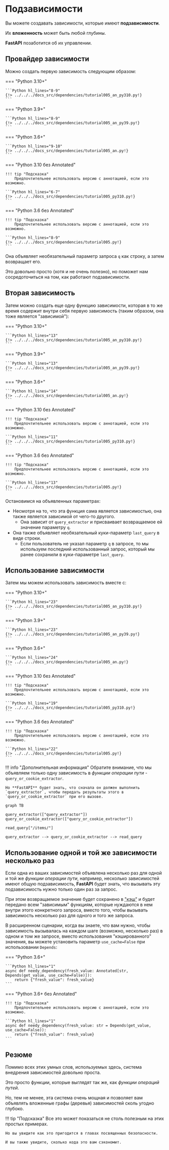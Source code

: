 # Подзависимости

Вы можете создавать зависимости, которые имеют **подзависимости**.

Их **вложенность** может быть любой глубины.

**FastAPI** позаботится об их управлении.

## Провайдер зависимости

Можно создать первую зависимость следующим образом:

=== "Python 3.10+"

    ```Python hl_lines="8-9"
    {!> ../../../docs_src/dependencies/tutorial005_an_py310.py!}
    ```

=== "Python 3.9+"

    ```Python hl_lines="8-9"
    {!> ../../../docs_src/dependencies/tutorial005_an_py39.py!}
    ```

=== "Python 3.6+"

    ```Python hl_lines="9-10"
    {!> ../../../docs_src/dependencies/tutorial005_an.py!}
    ```

=== "Python 3.10 без Annotated"

    !!! tip "Подсказка"
        Предпочтительнее использовать версию с аннотацией, если это возможно.

    ```Python hl_lines="6-7"
    {!> ../../../docs_src/dependencies/tutorial005_py310.py!}
    ```

=== "Python 3.6 без Annotated"

    !!! tip "Подсказка"
        Предпочтительнее использовать версию с аннотацией, если это возможно.

    ```Python hl_lines="8-9"
    {!> ../../../docs_src/dependencies/tutorial005.py!}
    ```

Она объявляет необязательный параметр запроса `q` как строку, а затем возвращает его.

Это довольно просто (хотя и не очень полезно), но поможет нам сосредоточиться на том, как работают подзависимости.

## Вторая зависимость

Затем можно создать еще одну функцию зависимости, которая в то же время содержит внутри себя первую зависимость (таким образом, она тоже является "зависимой"):

=== "Python 3.10+"

    ```Python hl_lines="13"
    {!> ../../../docs_src/dependencies/tutorial005_an_py310.py!}
    ```

=== "Python 3.9+"

    ```Python hl_lines="13"
    {!> ../../../docs_src/dependencies/tutorial005_an_py39.py!}
    ```

=== "Python 3.6+"

    ```Python hl_lines="14"
    {!> ../../../docs_src/dependencies/tutorial005_an.py!}
    ```

=== "Python 3.10 без Annotated"

    !!! tip "Подсказка"
        Предпочтительнее использовать версию с аннотацией, если это возможно.

    ```Python hl_lines="11"
    {!> ../../../docs_src/dependencies/tutorial005_py310.py!}
    ```

=== "Python 3.6 без Annotated"

    !!! tip "Подсказка"
        Предпочтительнее использовать версию с аннотацией, если это возможно.

    ```Python hl_lines="13"
    {!> ../../../docs_src/dependencies/tutorial005.py!}
    ```

Остановимся на объявленных параметрах:

* Несмотря на то, что эта функция сама является зависимостью, она также является зависимой от чего-то другого.
    * Она зависит от `query_extractor` и присваивает возвращаемое ей значение параметру `q`.
* Она также объявляет необязательный куки-параметр `last_query` в виде строки.
    * Если пользователь не указал параметр `q` в запросе, то мы используем последний использованный запрос, который мы ранее сохранили в куки-параметре `last_query`.

## Использование зависимости

Затем мы можем использовать зависимость вместе с:

=== "Python 3.10+"

    ```Python hl_lines="23"
    {!> ../../../docs_src/dependencies/tutorial005_an_py310.py!}
    ```

=== "Python 3.9+"

    ```Python hl_lines="23"
    {!> ../../../docs_src/dependencies/tutorial005_an_py39.py!}
    ```

=== "Python 3.6+"

    ```Python hl_lines="24"
    {!> ../../../docs_src/dependencies/tutorial005_an.py!}
    ```

=== "Python 3.10 без Annotated"

    !!! tip "Подсказка"
        Предпочтительнее использовать версию с аннотацией, если это возможно.

    ```Python hl_lines="19"
    {!> ../../../docs_src/dependencies/tutorial005_py310.py!}
    ```

=== "Python 3.6 без Annotated"

    !!! tip "Подсказка"
        Предпочтительнее использовать версию с аннотацией, если это возможно.

    ```Python hl_lines="22"
    {!> ../../../docs_src/dependencies/tutorial005.py!}
    ```

!!! info "Дополнительная информация"
    Обратите внимание, что мы объявляем только одну зависимость в *функции операции пути* - `query_or_cookie_extractor`.

    Но **FastAPI** будет знать, что сначала он должен выполнить `query_extractor`, чтобы передать результаты этого в `query_or_cookie_extractor` при его вызове.

```mermaid
graph TB

query_extractor(["query_extractor"])
query_or_cookie_extractor(["query_or_cookie_extractor"])

read_query["/items/"]

query_extractor --> query_or_cookie_extractor --> read_query
```

## Использование одной и той же зависимости несколько раз

Если одна из ваших зависимостей объявлена несколько раз для одной и той же *функции операции пути*, например, несколько зависимостей имеют общую подзависимость, **FastAPI** будет знать, что вызывать эту подзависимость нужно только один раз за запрос.

При этом возвращаемое значение будет сохранено в <abbr title="Система для хранения значений, сгенерированных компьютером, для их повторного использования вместо повторного вычисления.">"кэш"</abbr> и будет передано всем "зависимым" функциям, которые нуждаются в нем внутри этого конкретного запроса, вместо того, чтобы вызывать зависимость несколько раз для одного и того же запроса.

В расширенном сценарии, когда вы знаете, что вам нужно, чтобы зависимость вызывалась на каждом шаге (возможно, несколько раз) в одном и том же запросе, вместо использования "кэшированного" значения, вы можете установить параметр `use_cache=False` при использовании `Depends`:

=== "Python 3.6+"

    ```Python hl_lines="1"
    async def needy_dependency(fresh_value: Annotated[str, Depends(get_value, use_cache=False)]):
        return {"fresh_value": fresh_value}
    ```

=== "Python 3.6+ без Annotated"

    !!! tip "Подсказка"
        Предпочтительнее использовать версию с аннотацией, если это возможно.

    ```Python hl_lines="1"
    async def needy_dependency(fresh_value: str = Depends(get_value, use_cache=False)):
        return {"fresh_value": fresh_value}
    ```

## Резюме

Помимо всех этих умных слов, используемых здесь, система внедрения зависимостей довольно проста.

Это просто функции, которые выглядят так же, как *функции операций путей*.

Но, тем не менее, эта система очень мощная и позволяет вам объявлять вложенные графы (деревья) зависимостей сколь угодно глубоко.

!!! tip "Подсказка"
    Все это может показаться не столь полезным на этих простых примерах.

    Но вы увидите как это пригодится в главах посвященных безопасности.

    И вы также увидите, сколько кода это вам сэкономит.
